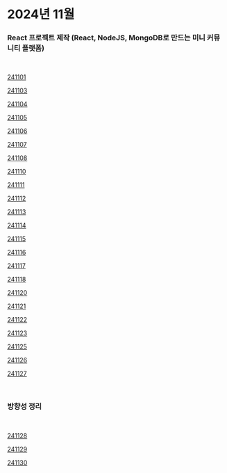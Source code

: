 # 2024년 11월

### React 프로젝트 제작 (React, NodeJS, MongoDB로 만드는 미니 커뮤니티 플랫폼)

<br />

[241101](/DateLink/2024-11/241101.md)

[241103](/DateLink/2024-11/241103.md)

[241104](/DateLink/2024-11/241104.md)

[241105](/DateLink/2024-11/241105.md)

[241106](/DateLink/2024-11/241106.md)

[241107](/DateLink/2024-11/241107.md)

[241108](/DateLink/2024-11/241108.md)

[241110](/DateLink/2024-11/241110.md)

[241111](/DateLink/2024-11/241111.md)

[241112](/DateLink/2024-11/241112.md)

[241113](/DateLink/2024-11/241113.md)

[241114](/DateLink/2024-11/241114.md)

[241115](/DateLink/2024-11/241115.md)

[241116](/DateLink/2024-11/241116.md)

[241117](/DateLink/2024-11/241117.md)

[241118](/DateLink/2024-11/241118.md)

[241120](/DateLink/2024-11/241120.md)

[241121](/DateLink/2024-11/241121.md)

[241122](/DateLink/2024-11/241122.md)

[241123](/DateLink/2024-11/241123.md)

[241125](/DateLink/2024-11/241125.md)

[241126](/DateLink/2024-11/241126.md)

[241127](/DateLink/2024-11/241127.md)

<br />

### 방향성 정리

<br />

[241128](/DateLink/2024-11/241128.md)

[241129](/DateLink/2024-11/241129.md)

[241130](/DateLink/2024-11/241130.md)
